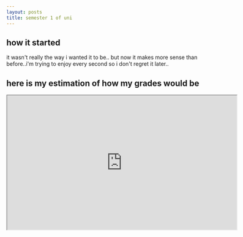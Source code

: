 ```yaml
---
layout: posts
title: semester 1 of uni
---
```

## how it started
it wasn't really the way i wanted it to be.. but now it makes more sense than before..i'm trying to enjoy every second so i don't regret it later..

## here is my estimation of how my grades would be
<iframe src="https://docs.google.com/spreadsheets/d/e/2PACX-1vShzLDfFaPwbzbsIiWXVAw1XVrlvZsvZl1_5cv2NvGNgqQ5pTHEP1Jr8DuDYwLpAhPAadeH4Vmp_8BS/pubhtml?gid=2071311692&amp;single=true&amp;widget=true&amp;headers=false"  width="600" height="350"></iframe>
